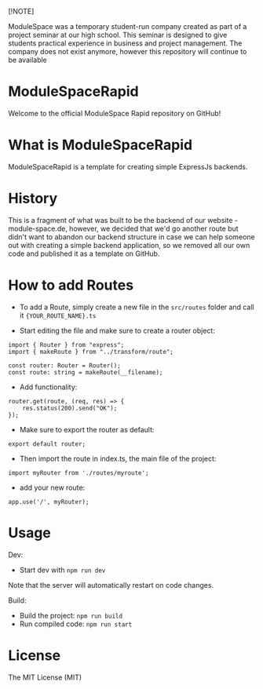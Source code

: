 [!NOTE]

ModuleSpace was a temporary student-run company created as part of a project seminar at our high school. This seminar is designed to give students practical experience in business and project management. The company does not exist anymore, however this repository will continue to be available


# ModuleSpaceRapid

Welcome to the official ModuleSpace Rapid repository on GitHub!

# What is ModuleSpaceRapid

ModuleSpaceRapid is a template for creating simple ExpressJs backends.

# History

This is a fragment of what was built to be the backend of our website - module-space.de, however, we decided that we'd go another route but didn't want to abandon our backend structure in case we can help someone out with creating a simple backend application, so we removed all our own code and published it as a template on GitHub.

# How to add Routes

- To add a Route, simply create a new file in the ```src/routes``` folder and call it ```{YOUR_ROUTE_NAME}.ts```

- Start editing the file and make sure to create a router object:
```
import { Router } from "express";
import { makeRoute } from "../transform/route";

const router: Router = Router();
const route: string = makeRoute(__filename);
```
- Add functionality:
```
router.get(route, (req, res) => {
    res.status(200).send("OK");
});
```

- Make sure to export the router as default:

```
export default router;
```

- Then import the route in index.ts, the main file of the project:

```
import myRouter from './routes/myroute';
```

- add your new route:

```
app.use('/', myRouter);
```

# Usage

Dev:
- Start dev with ```npm run dev```

Note that the server will automatically restart on code changes.

Build:
- Build the project: ```npm run build``` 
- Run compiled code: ```npm run start```

# License

The MIT License (MIT)
